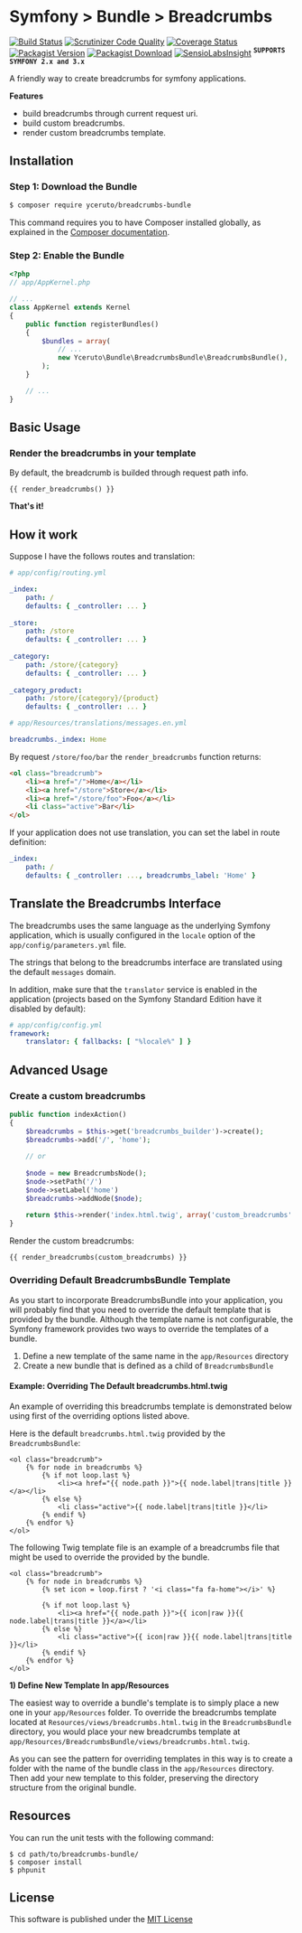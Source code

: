 Symfony > Bundle > Breadcrumbs
==============================

[![Build Status](https://travis-ci.org/yceruto/breadcrumbs-bundle.svg?branch=master)](https://travis-ci.org/yceruto/breadcrumbs-bundle)
[![Scrutinizer Code Quality](https://scrutinizer-ci.com/g/yceruto/breadcrumbs-bundle/badges/quality-score.png?b=master)](https://scrutinizer-ci.com/g/yceruto/breadcrumbs-bundle/?branch=master)
[![Coverage Status](https://img.shields.io/coveralls/yceruto/breadcrumbs-bundle/master.svg)](https://coveralls.io/github/yceruto/breadcrumbs-bundle?branch=master)
[![Packagist Version](https://img.shields.io/packagist/v/yceruto/breadcrumbs-bundle.svg)](https://packagist.org/packages/yceruto/breadcrumbs-bundle)
[![Packagist Download](https://img.shields.io/packagist/dt/yceruto/breadcrumbs-bundle.svg)](https://packagist.org/packages/yceruto/breadcrumbs-bundle)
[![SensioLabsInsight](https://insight.sensiolabs.com/projects/d5df66f3-377d-4f39-9875-bbda6e3d235d/mini.png)](https://insight.sensiolabs.com/projects/d5df66f3-377d-4f39-9875-bbda6e3d235d)
<sup><kbd>**SUPPORTS SYMFONY 2.x and 3.x**</kbd></sup>

A friendly way to create breadcrumbs for symfony applications.

**Features**
* build breadcrumbs through current request uri.
* build custom breadcrumbs.
* render custom breadcrumbs template.

Installation
------------

### Step 1: Download the Bundle

```bash
$ composer require yceruto/breadcrumbs-bundle
```

This command requires you to have Composer installed globally, as explained
in the [Composer documentation](https://getcomposer.org/doc/00-intro.md).

### Step 2: Enable the Bundle

```php
<?php
// app/AppKernel.php

// ...
class AppKernel extends Kernel
{
    public function registerBundles()
    {
        $bundles = array(
            // ...
            new Yceruto\Bundle\BreadcrumbsBundle\BreadcrumbsBundle(),
        );
    }

    // ...
}
```

Basic Usage
-----------

### Render the breadcrumbs in your template

By default, the breadcrumb is builded through request path info.

```twig
{{ render_breadcrumbs() }}
```

**That's it!**

How it work
-----------

Suppose I have the follows routes and translation:

```yaml
# app/config/routing.yml

_index:
	path: /
	defaults: { _controller: ... }
	
_store:
	path: /store
	defaults: { _controller: ... }
	
_category:
	path: /store/{category}
	defaults: { _controller: ... }
	
_category_product:
	path: /store/{category}/{product}
	defaults: { _controller: ... }
```

```yaml
# app/Resources/translations/messages.en.yml

breadcrumbs._index: Home
```

By request `/store/foo/bar` the `render_breadcrumbs` function returns:

```html
<ol class="breadcrumb">
    <li><a href="/">Home</a></li>
    <li><a href="/store">Store</a></li>
    <li><a href="/store/foo">Foo</a></li>
    <li class="active">Bar</li>
</ol>
```

If your application does not use translation, you can set the label in route definition:

```yaml
_index:
	path: /
	defaults: { _controller: ..., breadcrumbs_label: 'Home' }
```

Translate the Breadcrumbs Interface
-----------------------------------

The breadcrumbs uses the same language as the underlying Symfony application, which
is usually configured in the `locale` option of the `app/config/parameters.yml`
file.

The strings that belong to the breadcrumbs interface are translated using the 
default `messages` domain.

In addition, make sure that the `translator` service is enabled in the
application (projects based on the Symfony Standard Edition have it disabled
by default):

```yaml
# app/config/config.yml
framework:
    translator: { fallbacks: [ "%locale%" ] }
```

Advanced Usage
--------------

### Create a custom breadcrumbs

```php
public function indexAction() 
{
	$breadcrumbs = $this->get('breadcrumbs_builder')->create();
	$breadcrumbs->add('/', 'home');
	
	// or
	
	$node = new BreadcrumbsNode();
	$node->setPath('/')
	$node->setLabel('home')
	$breadcrumbs->addNode($node);
	
	return $this->render('index.html.twig', array('custom_breadcrumbs' => $breadcrumbs))
}
```

Render the custom breadcrumbs:

```twig
{{ render_breadcrumbs(custom_breadcrumbs) }}
```

### Overriding Default BreadcrumbsBundle Template

As you start to incorporate BreadcrumbsBundle into your application, you will probably
find that you need to override the default template that is provided by
the bundle. Although the template name is not configurable, the Symfony
framework provides two ways to override the templates of a bundle.

 1. Define a new template of the same name in the `app/Resources` directory
 2. Create a new bundle that is defined as a child of `BreadcrumbsBundle`

#### Example: Overriding The Default breadcrumbs.html.twig

An example of overriding this breadcrumbs template is demonstrated below using first of the 
overriding options listed above.

Here is the default `breadcrumbs.html.twig` provided by the `BreadcrumbsBundle`:

```twig
<ol class="breadcrumb">
    {% for node in breadcrumbs %}
        {% if not loop.last %}
            <li><a href="{{ node.path }}">{{ node.label|trans|title }}</a></li>
        {% else %}
            <li class="active">{{ node.label|trans|title }}</li>
        {% endif %}
    {% endfor %}
</ol>
```

The following Twig template file is an example of a breadcrumbs file that might be used
to override the provided by the bundle.

```twig
<ol class="breadcrumb">
    {% for node in breadcrumbs %}
        {% set icon = loop.first ? '<i class="fa fa-home"></i>' %}
        
        {% if not loop.last %}
            <li><a href="{{ node.path }}">{{ icon|raw }}{{ node.label|trans|title }}</a></li>
        {% else %}
            <li class="active">{{ icon|raw }}{{ node.label|trans|title }}</li>
        {% endif %}
    {% endfor %}
</ol>
```

**1) Define New Template In app/Resources**

The easiest way to override a bundle's template is to simply place a new one in
your `app/Resources` folder. To override the breadcrumbs template located at
`Resources/views/breadcrumbs.html.twig` in the `BreadcrumbsBundle` directory, you would place
your new breadcrumbs template at `app/Resources/BreadcrumbsBundle/views/breadcrumbs.html.twig`.

As you can see the pattern for overriding templates in this way is to
create a folder with the name of the bundle class in the `app/Resources` directory.
Then add your new template to this folder, preserving the directory structure from the
original bundle.

Resources
---------

You can run the unit tests with the following command:

    $ cd path/to/breadcrumbs-bundle/
    $ composer install
    $ phpunit

License
-------

This software is published under the [MIT License](LICENSE)

